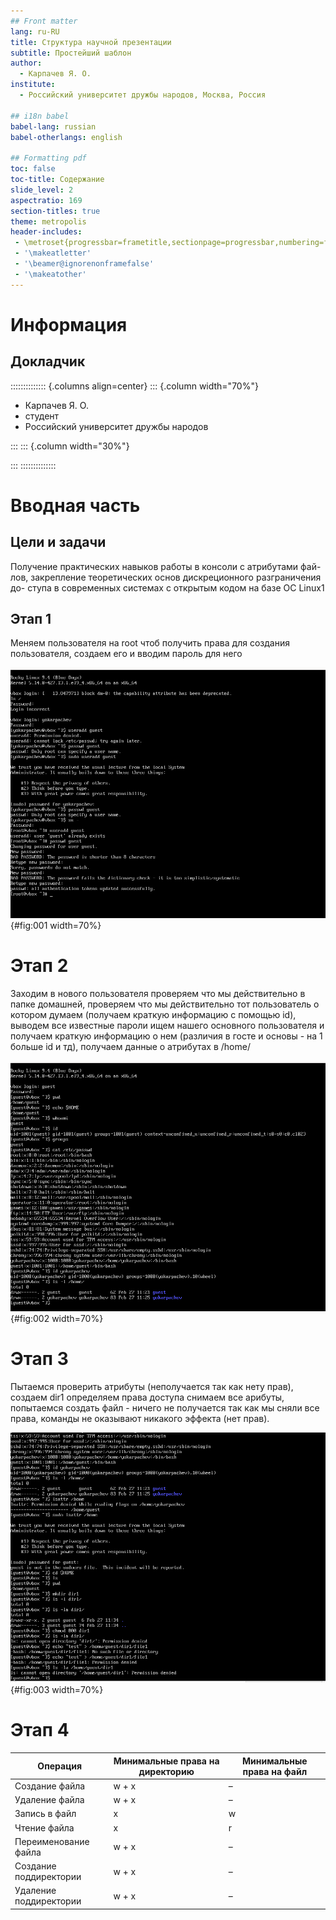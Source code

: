 ```yaml
---
## Front matter
lang: ru-RU
title: Структура научной презентации
subtitle: Простейший шаблон
author:
  - Карпачев Я. О.
institute:
  - Российский университет дружбы народов, Москва, Россия

## i18n babel
babel-lang: russian
babel-otherlangs: english

## Formatting pdf
toc: false
toc-title: Содержание
slide_level: 2
aspectratio: 169
section-titles: true
theme: metropolis
header-includes:
 - \metroset{progressbar=frametitle,sectionpage=progressbar,numbering=fraction}
 - '\makeatletter'
 - '\beamer@ignorenonframefalse'
 - '\makeatother'
---
```


# Информация

## Докладчик

:::::::::::::: {.columns align=center}
::: {.column width="70%"}

  * Карпачев Я. О.
  * студент
  * Российский университет дружбы народов

:::
::: {.column width="30%"}

:::
::::::::::::::

# Вводная часть

## Цели и задачи

Получение практических навыков работы в консоли с атрибутами фай-
лов, закрепление теоретических основ дискреционного разграничения до-
ступа в современных системах с открытым кодом на базе ОС Linux1

## Этап 1

 Меняем пользователя на root чтоб получить права для создания пользователя, создаем его и вводим пароль для него

![Процесс смены пользователя](image/1.png){#fig:001 width=70%}

# Этап 2

 Заходим в нового пользователя проверяем что мы действительно в папке домашней, проверяем что мы действительно тот пользователь о котором думаем (получаем краткую информацию с помощью id), выводем все известные пароли ищем нашего основного пользователя и получаем краткую информацию о нем (различия в госте и основы - на 1 больше id и тд), получаем данные о атрибутах в /home/

![Консольный вывод на команды](image/2.png){#fig:002 width=70%}

# Этап 3

 Пытаемся проверить атрибуты (неполучается так как нету прав), создаем dir1 определяем права доступа снимаем все арибуты, попытаемся создать файл - ничего не получается так как мы сняли все права, команды не оказывают никакого эффекта (нет прав).

![Консольный вывод на команды](image/3.png){#fig:003 width=70%}

# Этап 4

| Операция                 | Минимальные права на директорию | Минимальные права на файл |
|------------------------------|--------------------------------------|--------------------------------|
| Создание файла           | w + x                            | –                              |
| Удаление файла           | w + x                            | –                              |
| Запись в файл            | x                                | w                          |
| Чтение файла             | x                                | r                          |
| Переименование файла     | w + x                            | –                              |
| Создание поддиректории   | w + x                            | –                              |
| Удаление поддиректории   | w + x                            | –                              |

